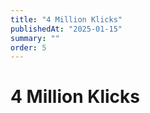 ```yaml
---
title: "4 Million Klicks"
publishedAt: "2025-01-15"
summary: ""
order: 5
---
```


# 4 Million Klicks
